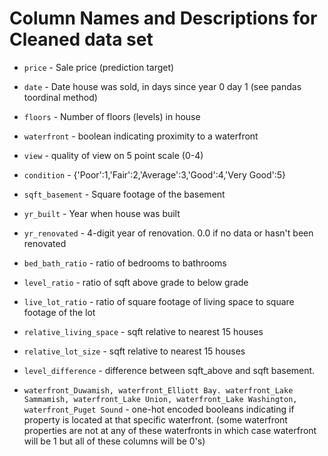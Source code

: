 # Column Names and Descriptions for Cleaned data set

* `price` - Sale price (prediction target)

* `date` - Date house was sold, in days since year 0 day 1 (see pandas toordinal method)
* `floors` - Number of floors (levels) in house
* `waterfront` - boolean indicating proximity to a waterfront
* `view` - quality of view on 5 point scale (0-4)
* `condition` - {'Poor':1,'Fair':2,'Average':3,'Good':4,'Very Good':5}
* `sqft_basement` - Square footage of the basement
* `yr_built` - Year when house was built
* `yr_renovated` - 4-digit year of renovation. 0.0 if no data or hasn't been renovated
* `bed_bath_ratio` - ratio of bedrooms to bathrooms
* `level_ratio` - ratio of sqft above grade to below grade
* `live_lot_ratio` - ratio of square footage of living space to square footage of the lot
* `relative_living_space` - sqft relative to nearest 15 houses
* `relative_lot_size` - sqft relative to nearest 15 houses
* `level_difference` - difference between sqft_above and sqft basement.
* `waterfront_Duwamish, waterfront_Elliott Bay. waterfront_Lake Sammamish, waterfront_Lake Union, waterfront_Lake Washington, waterfront_Puget Sound` - one-hot encoded booleans indicating if property is located at that specific waterfront. (some waterfront properties are not at any of these waterfronts in which case waterfront will be 1 but all of these columns will be 0's) 

